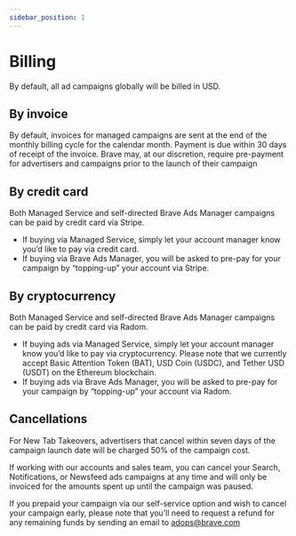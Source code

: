 ```yaml
---
sidebar_position: 1
---
```


# Billing
By default, all ad campaigns globally will be billed in USD. 
## By invoice
By default, invoices for managed campaigns are sent at the end of the monthly billing cycle for the calendar month. Payment is due within 30 days of receipt of the invoice. Brave may, at our discretion, require pre-payment for advertisers and campaigns prior to the launch of their campaign 

## By credit card
Both Managed Service and self-directed Brave Ads Manager campaigns can be paid by credit card via Stripe. 

- If buying via Managed Service, simply let your account manager know you’d like to pay via credit card.
- If buying via Brave Ads Manager, you will be asked to pre-pay for your campaign by “topping-up” your account via Stripe.
## By cryptocurrency

Both Managed Service and self-directed Brave Ads Manager campaigns can be paid by credit card via Radom.

- If buying ads via Managed Service, simply let your account manager know you’d like to pay via cryptocurrency. Please note that we currently accept Basic Attention Token (BAT), USD Coin (USDC), and Tether USD (USDT) on the Ethereum blockchain.
- If buying ads via Brave Ads Manager, you will be asked to pre-pay for your campaign by “topping-up” your account via Radom.
## Cancellations
For New Tab Takeovers, advertisers that cancel within seven days of the campaign launch date will be charged 50% of the campaign cost. 

If working with our accounts and sales team, you can cancel your Search, Notifications, or Newsfeed ads campaigns at any time and will only be invoiced for the amounts spent up until the campaign was paused. 

If you prepaid your campaign via our self-service option and wish to cancel your campaign early, please note that you’ll need to request a refund for any remaining funds by sending an email to [adops@brave.com](mailto:adops@brave.com)
